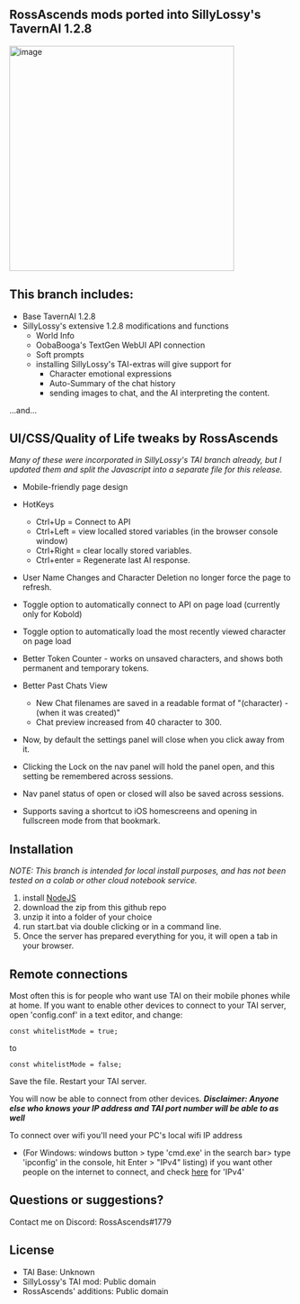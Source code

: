 ## RossAscends mods ported into SillyLossy's TavernAI 1.2.8


<img width="400" alt="image" src="https://user-images.githubusercontent.com/18619528/224549531-ab30db22-fe33-49c5-81a8-945c543a1e05.png">

## This branch includes: 
* Base TavernAI 1.2.8
* SillyLossy's extensive 1.2.8 modifications and functions
   * World Info
   * OobaBooga's TextGen WebUI API connection
   * Soft prompts
   * installing SillyLossy's TAI-extras will give support for
     * Character emotional expressions
     * Auto-Summary of the chat history
     * sending images to chat, and the AI interpreting the content.
   

...and...

## UI/CSS/Quality of Life tweaks by RossAscends

*Many of these were incorporated in SillyLossy's TAI branch already, but I updated them and split the Javascript into a separate file for this release.*

* Mobile-friendly page design
* HotKeys
  * Ctrl+Up = Connect to API 
  * Ctrl+Left = view localled stored variables (in the browser console window)
  * Ctrl+Right = clear locally stored variables.
  * Ctrl+enter = Regenerate last AI response.

* User Name Changes and Character Deletion no longer force the page to refresh.

* Toggle option to automatically connect to API on page load (currently only for Kobold)
* Toggle option to automatically load the most recently viewed character on page load
* Better Token Counter - works on unsaved characters, and shows both permanent and temporary tokens.

* Better Past Chats View
  * New Chat filenames are saved in a readable format of "(character) - (when it was created)"
  * Chat preview increased from 40 character to 300.

* Now, by default the settings panel will close when you click away from it.
* Clicking the Lock on the nav panel will hold the panel open, and this setting be remembered across sessions.
* Nav panel status of open or closed will also be saved across sessions.

* Supports saving a shortcut to iOS homescreens and opening in fullscreen mode from that bookmark.

## Installation

*NOTE: This branch is intended for local install purposes, and has not been tested on a colab or other cloud notebook service.*

  1. install [NodeJS](nodejs.org)
  2. download the zip from this github repo
  3. unzip it into a folder of your choice
  4. run start.bat via double clicking or in a command line.
  5. Once the server has prepared everything for you, it will open a tab in your browser.

## Remote connections

Most often this is for people who want use TAI on their mobile phones while at home.
If you want to enable other devices to connect to your TAI server, open 'config.conf' in a text editor, and change: 

```
const whitelistMode = true;
```
to 
```
const whitelistMode = false;
```
Save the file. 
Restart your TAI server. 

You will now be able to connect from other devices. 
***Disclaimer: Anyone else who knows your IP address and TAI port number will be able to as well***

To connect over wifi you'll need your PC's local wifi IP address 
  - (For Windows: windows button > type 'cmd.exe' in the search bar> type 'ipconfig' in the console, hit Enter > "IPv4" listing)
if you want other people on the internet to connect, and check [here](https://whatismyipaddress.com/) for 'IPv4'

## Questions or suggestions?
Contact me on Discord: RossAscends#1779

## License
* TAI Base: Unknown
* SillyLossy's TAI mod: Public domain
* RossAscends' additions: Public domain
